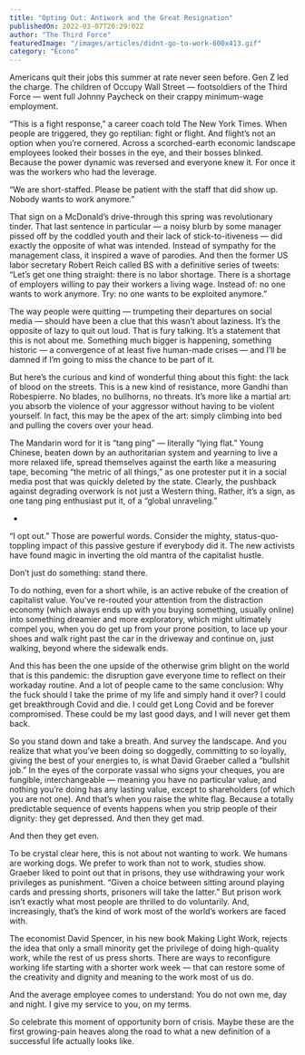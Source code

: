 ```yaml
---
title: "Opting Out: Antiwork and the Great Resignation"
publishedOn: 2022-03-07T20:29:02Z
author: "The Third Force"
featuredImage: "/images/articles/didnt-go-to-work-600x413.gif"
category: "Econo"
---
```


Americans quit their jobs this summer at rate never seen before. Gen Z led the charge. The children of Occupy Wall Street — footsoldiers of the Third Force — went full Johnny Paycheck on their crappy minimum-wage employment.

“This is a fight response,” a career coach told The New York Times. When people are triggered, they go reptilian: fight or flight. And flight’s not an option when you’re cornered. Across a scorched-earth economic landscape employees looked their bosses in the eye, and their bosses blinked. Because the power dynamic was reversed and everyone knew it. For once it was the workers who had the leverage.

“We are short-staffed. Please be patient with the staff that did show up. Nobody wants to work anymore.”

That sign on a McDonald’s drive-through this spring was revolutionary tinder. That last sentence in particular — a noisy blurb by some manager pissed off by the coddled youth and their lack of stick-to-itiveness — did exactly the opposite of what was intended. Instead of sympathy for the management class, it inspired a wave of parodies. And then the former US labor secretary Robert Reich called BS with a definitive series of tweets: “Let’s get one thing straight: there is no labor shortage. There is a shortage of employers willing to pay their workers a living wage. Instead of: no one wants to work anymore. Try: no one wants to be exploited anymore.”

The way people were quitting — trumpeting their departures on social media — should have been a clue that this wasn’t about laziness. It’s the opposite of lazy to quit out loud. That is fury talking. It’s a statement that this is not about me. Something much bigger is happening, something historic — a convergence of at least five human-made crises — and I’ll be damned if I’m going to miss the chance to be part of it.

But here’s the curious and kind of wonderful thing about this fight: the lack of blood on the streets. This is a new kind of resistance, more Gandhi than Robespierre. No blades, no bullhorns, no threats. It’s more like a martial art: you absorb the violence of your aggressor without having to be violent yourself. In fact, this may be the apex of the art: simply climbing into bed and pulling the covers over your head.

The Mandarin word for it is “tang ping” — literally “lying flat.” Young Chinese, beaten down by an authoritarian system and yearning to live a more relaxed life, spread themselves against the earth like a measuring tape, becoming “the metric of all things,” as one protester put it in a social media post that was quickly deleted by the state. Clearly, the pushback against degrading overwork is not just a Western thing. Rather, it’s a sign, as one tang ping enthusiast put it, of a “global unraveling.”

*

“I opt out.” Those are powerful words. Consider the mighty, status-quo-toppling impact of this passive gesture if everybody did it. The new activists have found magic in inverting the old mantra of the capitalist hustle.

Don’t just do something: stand there.

To do nothing, even for a short while, is an active rebuke of the creation of capitalist value. You’ve re-routed your attention from the distraction economy (which always ends up with you buying something, usually online) into something dreamier and more exploratory, which might ultimately compel you, when you do get up from your prone position, to lace up your shoes and walk right past the car in the driveway and continue on, just walking, beyond where the sidewalk ends.

And this has been the one upside of the otherwise grim blight on the world that is this pandemic: the disruption gave everyone time to reflect on their workaday routine. And a lot of people came to the same conclusion: Why the fuck should I take the prime of my life and simply hand it over? I could get breakthrough Covid and die. I could get Long Covid and be forever compromised. These could be my last good days, and I will never get them back.

So you stand down and take a breath. And survey the landscape. And you realize that what you’ve been doing so doggedly, committing to so loyally, giving the best of your energies to, is what David Graeber called a “bullshit job.” In the eyes of the corporate vassal who signs your cheques, you are fungible, interchangeable — meaning you have no particular value, and nothing you’re doing has any lasting value, except to shareholders (of which you are not one). And that’s when you raise the white flag. Because a totally predictable sequence of events happens when you strip people of their dignity: they get depressed. And then they get mad.

And then they get even.

To be crystal clear here, this is not about not wanting to work. We humans are working dogs. We prefer to work than not to work, studies show. Graeber liked to point out that in prisons, they use withdrawing your work privileges as punishment. “Given a choice between sitting around playing cards and pressing shorts, prisoners will take the latter.” But prison work isn’t exactly what most people are thrilled to do voluntarily. And, increasingly, that’s the kind of work most of the world’s workers are faced with.

The economist David Spencer, in his new book Making Light Work, rejects the idea that only a small minority get the privilege of doing high-quality work, while the rest of us press shorts. There are ways to reconfigure working life starting with a shorter work week — that can restore some of the creativity and dignity and meaning to the work most of us do.

And the average employee comes to understand: You do not own me, day and night. I give my service to you, on my terms. 

So celebrate this moment of opportunity born of crisis. Maybe these are the first growing-pain heaves along the road to what a new definition of a successful life actually looks like.
